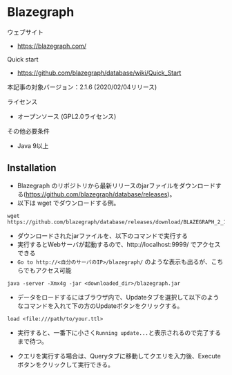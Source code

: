 # Blazegraph

ウェブサイト
* https://blazegraph.com/

Quick start
* https://github.com/blazegraph/database/wiki/Quick_Start

本記事の対象バージョン：2.1.6 (2020/02/04リリース)
    
ライセンス
* オープンソース (GPL2.0ライセンス)

その他必要条件
* Java 9以上


## Installation

 * Blazegraph のリポジトリから最新リリースのjarファイルをダウンロードする(https://github.com/blazegraph/database/releases)。
  * 以下は wget でダウンロードする例。
```
wget https://github.com/blazegraph/database/releases/download/BLAZEGRAPH_2_1_6_RC/blazegraph.jar
```
 * ダウンロードされたjarファイルを、以下のコマンドで実行する
  * 実行するとWebサーバが起動するので、http://localhost:9999/ でアクセスできる
  * `Go to http://<自分のサーバのIP>/blazegraph/` のような表示も出るが、こちらでもアクセス可能
```
java -server -Xmx4g -jar <downloaded_dir>/blazegraph.jar
```

 * データをロードするにはブラウザ内で、Updateタブを選択して以下のようなコマンドを入れて下の方のUpdateボタンをクリックする。
```
load <file:///path/to/your.ttl>
```
 * 実行すると、一番下に小さく`Running update...`と表示されるので完了するまで待つ。

 * クエリを実行する場合は、Queryタブに移動してクエリを入力後、Executeボタンをクリックして実行できる。
